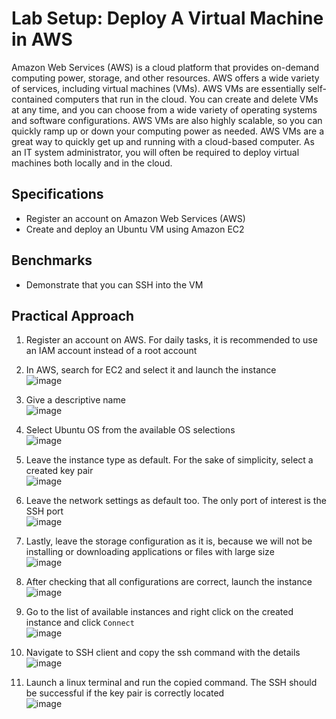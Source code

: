 # Lab Setup: Deploy A Virtual Machine in AWS
Amazon Web Services (AWS) is a cloud platform that provides on-demand computing power, storage, and other resources. AWS offers a wide variety of services, including virtual machines (VMs). AWS VMs are essentially self-contained computers that run in the cloud. You can create and delete VMs at any time, and you can choose from a wide variety of operating systems and software configurations. AWS VMs are also highly scalable, so you can quickly ramp up or down your computing power as needed. AWS VMs are a great way to quickly get up and running with a cloud-based computer. As an IT system administrator, you will often be required to deploy virtual machines both locally and in the cloud.


## Specifications 
- Register an account on Amazon Web Services (AWS)
- Create and deploy an Ubuntu VM using Amazon EC2


## Benchmarks
- Demonstrate that you can SSH into the VM


## Practical Approach
1. Register an account on AWS. For daily tasks, it is recommended to use an IAM account instead of a root account
2. In AWS, search for EC2 and select it and launch the instance <br>
   ![image](https://github.com/user-attachments/assets/1182c26c-3224-4569-9370-6576e213ecd5)

3. Give a descriptive name <br>
   ![image](https://github.com/user-attachments/assets/f30bebc5-182d-4b40-9eff-83e59bcd9c9a)

4. Select Ubuntu OS from the available OS selections <br>
   ![image](https://github.com/user-attachments/assets/d596a2b3-6915-4fdb-a39b-c88da56cb594)

5. Leave the instance type as default. For the sake of simplicity, select a created key pair <br>
   ![image](https://github.com/user-attachments/assets/efa1e299-2485-4aa1-ad3e-29c7ab35665c)

6. Leave the network settings as default too. The only port of interest is the SSH port <br>
   ![image](https://github.com/user-attachments/assets/0607fc6c-a795-409c-b06c-7ef3adb1b10f)

7. Lastly, leave the storage configuration as it is, because we will not be installing or downloading applications or files with large size <br>
   ![image](https://github.com/user-attachments/assets/b3102307-be07-48ed-88df-ffeb54d4583e)

8. After checking that all configurations are correct, launch the instance <br>
   ![image](https://github.com/user-attachments/assets/60dcf635-cb50-40da-bd09-175be5a5e97e)
 
9. Go to the list of available instances and right click on the created instance and click `Connect` <br>
   ![image](https://github.com/user-attachments/assets/55562f0f-5139-4f62-913a-9a773c028ea5)

10. Navigate to SSH client and copy the ssh command with the details <br>
    ![image](https://github.com/user-attachments/assets/ab5d5542-182b-4879-8743-28d3d3a94899)

11. Launch a linux terminal and run the copied command. The SSH should be successful if the key pair is correctly located <br>
    ![image](https://github.com/user-attachments/assets/ea597144-3ad2-4969-b75e-954fb37ff85e)












